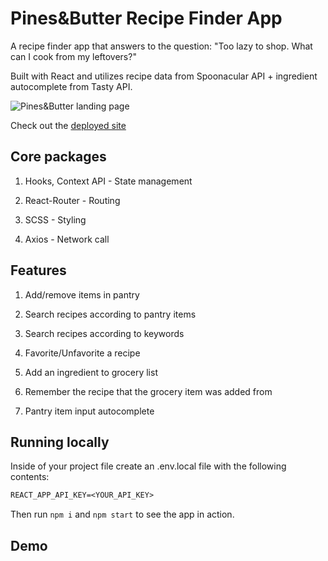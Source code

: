 # Pines&Butter Recipe Finder App

A recipe finder app that answers to the question: "Too lazy to shop. What can I cook from my leftovers?"

Built with React and utilizes recipe data from Spoonacular API + ingredient autocomplete from Tasty API.

![Pines&Butter landing page](https://i.ibb.co/hmnJ5WR/2020-07-19-1.png)

Check out the [deployed site](https://pinesandbutter.netlify.app/)

## Core packages
1. Hooks, Context API - State management

2. React-Router - Routing

3. SCSS - Styling

4. Axios - Network call

## Features
1. Add/remove items in pantry

2. Search recipes according to pantry items

3. Search recipes according to keywords

4. Favorite/Unfavorite a recipe

5. Add an ingredient to grocery list

6. Remember the recipe that the grocery item was added from

7. Pantry item input autocomplete

## Running locally
Inside of your project file create an .env.local file with the following contents:

```txt
REACT_APP_API_KEY=<YOUR_API_KEY>
```

Then run ```npm i``` and ```npm start``` to see the app in action.

## Demo



